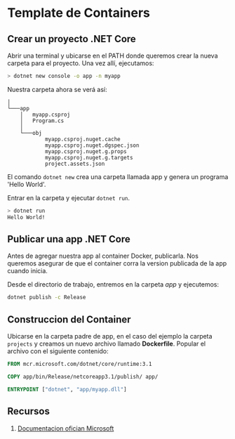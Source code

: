 # Template de Containers

## Crear un proyecto .NET Core

Abrir una terminal y ubicarse en el PATH donde queremos crear la nueva carpeta para el proyecto.
Una vez allí, ejecutamos:

```bash
> dotnet new console -o app -n myapp
```

Nuestra carpeta ahora se verá así:

```projects/
│
└───app
    │   myapp.csproj
    │   Program.cs
    │
    └───obj
            myapp.csproj.nuget.cache
            myapp.csproj.nuget.dgspec.json
            myapp.csproj.nuget.g.props
            myapp.csproj.nuget.g.targets
            project.assets.json
```

El comando `dotnet new` crea una carpeta llamada app y genera un programa 'Hello World'. 

Entrar en la carpeta y ejecutar `dotnet run`.
```bash
> dotnet run
Hello World!
```
## Publicar una app .NET Core
Antes de agregar nuestra app al container Docker, publicarla. Nos queremos asegurar de que el container corra la version publicada de la app cuando inicia.

Desde el directorio de trabajo, entremos en la carpeta *app* y ejecutemos:
```bash
dotnet publish -c Release
```

## Construccion del Container
Ubicarse en la carpeta padre de app, en el caso del ejemplo la carpeta `projects` y creamos un nuevo archivo llamado **Dockerfile**.
Popular el archivo con el siguiente contenido:
```Dockerfile
FROM mcr.microsoft.com/dotnet/core/runtime:3.1

COPY app/bin/Release/netcoreapp3.1/publish/ app/

ENTRYPOINT ["dotnet", "app/myapp.dll"]
```

## Recursos
1.  [Documentacion ofician Microsoft](https://docs.microsoft.com/en-us/dotnet/core/docker/build-container)